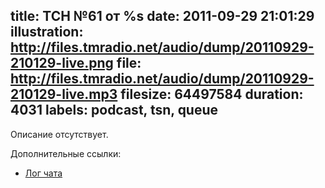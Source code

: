 title: ТСН №61 от %s
date: 2011-09-29 21:01:29
illustration: http://files.tmradio.net/audio/dump/20110929-210129-live.png
file: http://files.tmradio.net/audio/dump/20110929-210129-live.mp3
filesize: 64497584
duration: 4031
labels: podcast, tsn, queue
---
Описание отсутствует.

Дополнительные ссылки:

- [Лог чата](http://files.tmradio.net/audio/dump/20110929-210129-live.log)
